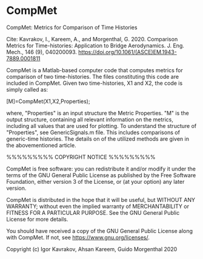 # CompMet
CompMet: Metrics for Comparison of Time Histories

Cite:
Kavrakov, I., Kareem, A., and Morgenthal, G. 2020. Comparison Metrics for Time-histories: Application to Bridge Aerodynamics. J. Eng. Mech., 146 (9), 040200093. https://doi.org/10.1061/(ASCE)EM.1943-7889.0001811

CompMet is a Matlab-based computer code that computes metrics for comparison of two time-histories.
The files constituting this code are included in CompMet.
Given two time-histories, X1 and X2, the code is simply called as:

[M]=CompMet(X1,X2,Properties);

where, "Properties" is an input structure the Metric Properties.
"M" is the output structure, containing all relevant information on the metrics, including all values that are used for plotting.
To understand the structure of "Properties", see GenericSignals.m file. This includes comparisons of generic-time histories. The details on of the utilized methods are given in the abovementioned article.

%%%%%%%%% COPYRIGHT NOTICE %%%%%%%%% 

CompMet is free software: you can redistribute it and/or modify
it under the terms of the GNU General Public License as published by
the Free Software Foundation, either version 3 of the License, or
(at your option) any later version.

CompMet is distributed in the hope that it will be useful,
but WITHOUT ANY WARRANTY; without even the implied warranty of
MERCHANTABILITY or FITNESS FOR A PARTICULAR PURPOSE.  See the
GNU General Public License for more details.

You should have received a copy of the GNU General Public License
along with CompMet.  If not, see <https://www.gnu.org/licenses/>.
    
Copyright (c) Igor Kavrakov, Ahsan Kareem, Guido Morgenthal 2020
